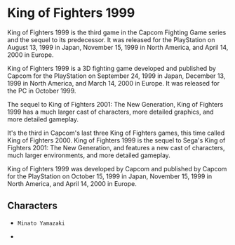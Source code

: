 # King of Fighters 1999

King of Fighters 1999 is the third game in the Capcom Fighting Game series and the sequel to its predecessor. It was released for the PlayStation on August 13, 1999 in Japan, November 15, 1999 in North America, and April 14, 2000 in Europe.

King of Fighters 1999 is a 3D fighting game developed and published by Capcom for the PlayStation on September 24, 1999 in Japan, December 13, 1999 in North America, and March 14, 2000 in Europe. It was released for the PC in October 1999.

The sequel to King of Fighters 2001: The New Generation, King of Fighters 1999 has a much larger cast of characters, more detailed graphics, and more detailed gameplay.

It's the third in Capcom's last three King of Fighters games, this time called King of Fighters 2000. King of Fighters 1999 is the sequel to Sega's King of Fighters 2001: The New Generation, and features a new cast of characters, much larger environments, and more detailed gameplay.

King of Fighters 1999 was developed by Capcom and published by Capcom for the PlayStation on October 15, 1999 in Japan, November 15, 1999 in North America, and April 14, 2000 in Europe.

## Characters

*     Minato Yamazaki
*